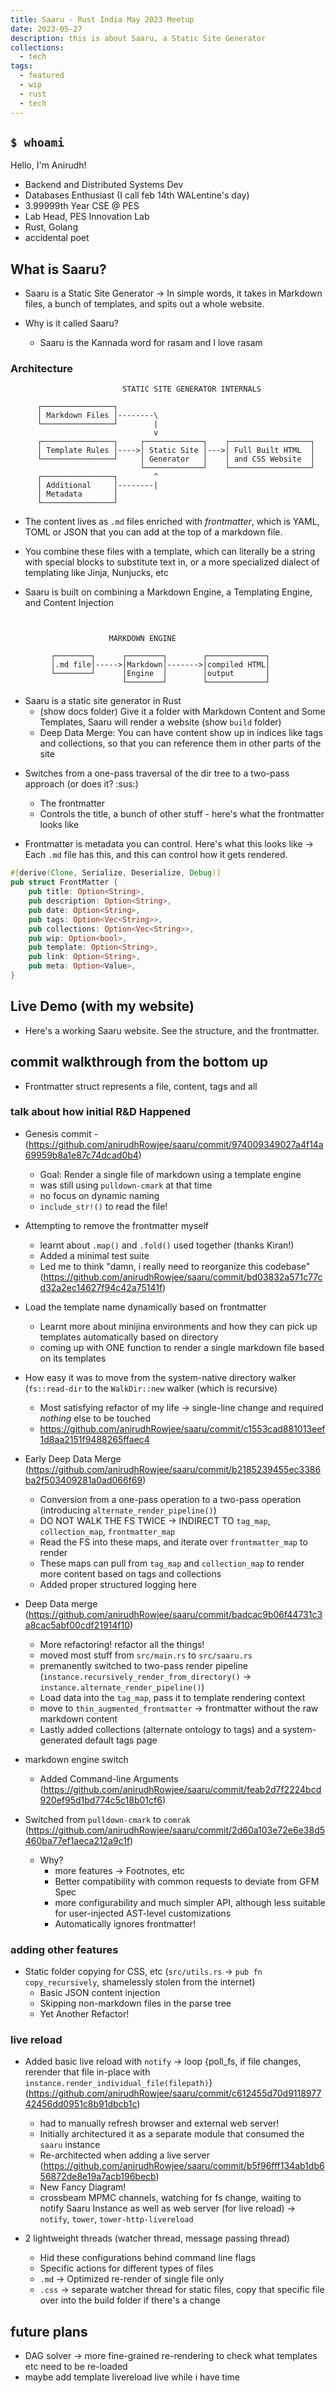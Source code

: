 ```yaml
---
title: Saaru - Rust India May 2023 Meetup
date: 2023-05-27
description: this is about Saaru, a Static Site Generator
collections:
  - tech
tags:
  - featured
  - wip
  - rust
  - tech
---
```


## `$ whoami`

Hello, I'm Anirudh!

- Backend and Distributed Systems Dev
- Databases Enthusiast (I call feb 14th WALentine's day)
- 3.99999th Year CSE @ PES
- Lab Head, PES Innovation Lab
- Rust, Golang
- accidental poet

## What is Saaru?

- Saaru is a Static Site Generator -> In simple words, it takes in Markdown files, a bunch of templates, and spits out a whole website.

- Why is it called Saaru?
  - Saaru is the Kannada word for rasam and I love rasam

### Architecture

```text
                         STATIC SITE GENERATOR INTERNALS

      ┌────────────────┐
      │ Markdown Files │--------\
      └────────────────┘        |
                                v
      ┌────────────────┐     ┌─────────────┐    ┌──────────────────┐
      │ Template Rules │---->│ Static Site │--->│ Full Built HTML  │
      └────────────────┘     │ Generator   │    │ and CSS Website  │
                             └─────────────┘    └──────────────────┘
      ┌────────────────┐        ^
      │ Additional     │--------|
      │ Metadata       │
      └────────────────┘

```

- The content lives as `.md` files enriched with _frontmatter_, which is YAML, TOML or JSON that you can add at the top of a markdown file.

- You combine these files with a template, which can literally be a string with special blocks to substitute text in, or a more specialized dialect of templating like Jinja, Nunjucks, etc

- Saaru is built on combining a Markdown Engine, a Templating Engine, and Content Injection

```text


                      MARKDOWN ENGINE

         ┌────────┐      ┌────────┐        ┌─────────────┐
         │.md file│----->│Markdown│------->│compiled HTML│
         └────────┘      │Engine  │        │output       │
                         └────────┘        └─────────────┘

```

- Saaru is a static site generator in Rust
  - (show docs folder) Give it a folder with Markdown Content and Some Templates, Saaru will render a website (show `build` folder)
  - Deep Data Merge: You can have content show up in indices like tags and collections, so that you can reference them in other parts of the site

* Switches from a one-pass traversal of the dir tree to a two-pass approach (or does it? :sus:)

  - The frontmatter
  - Controls the title, a bunch of other stuff - here's what the frontmatter looks like

* Frontmatter is metadata you can control. Here's what this looks like -> Each `.md` file has this, and this can control how it gets rendered.

```rust
#[derive(Clone, Serialize, Deserialize, Debug)]
pub struct FrontMatter {
	pub title: Option<String>,
	pub description: Option<String>,
	pub date: Option<String>,
	pub tags: Option<Vec<String>>,
	pub collections: Option<Vec<String>>,
	pub wip: Option<bool>,
	pub template: Option<String>,
	pub link: Option<String>,
	pub meta: Option<Value>,
}
```

## Live Demo (with my website)

- Here's a working Saaru website. See the structure, and the frontmatter.

## commit walkthrough from the bottom up

- Frontmatter struct represents a file, content, tags and all

### talk about how initial R&D Happened

- Genesis commit - (https://github.com/anirudhRowjee/saaru/commit/974009349027a4f14a69959b8a1e87c74dcad0b4)

  - Goal: Render a single file of markdown using a template engine
  - was still using `pulldown-cmark` at that time
  - no focus on dynamic naming
  - `include_str!()` to read the file!

- Attempting to remove the frontmatter myself

  - learnt about `.map()` and `.fold()` used together (thanks Kiran!)
  - Added a minimal test suite
  - Led me to think "damn, i really need to reorganize this codebase" (https://github.com/anirudhRowjee/saaru/commit/bd03832a571c77cd32a2ec14627f94c42a75141f)

- Load the template name dynamically based on frontmatter

  - Learnt more about minijina environments and how they can pick up templates automatically based on directory
  - coming up with ONE function to render a single markdown file based on its templates

- How easy it was to move from the system-native directory walker (`fs::read-dir` to the `WalkDir::new` walker (which is recursive)

  - Most satisfying refactor of my life -> single-line change and required _nothing_ else to be touched
  - https://github.com/anirudhRowjee/saaru/commit/c1553cad881013eef1d8aa2151f9488265ffaec4

- Early Deep Data Merge (https://github.com/anirudhRowjee/saaru/commit/b2185239455ec3386ba2f503409281a0ad066f69)

  - Conversion from a one-pass operation to a two-pass operation (introducing `alternate_render_pipeline()`)
  - DO NOT WALK THE FS TWICE -> INDIRECT TO `tag_map`, `collection_map`, `frontmatter_map`
  - Read the FS into these maps, and iterate over `frontmatter_map` to render
  - These maps can pull from `tag_map` and `collection_map` to render more content based on tags and collections
  - Added proper structured logging here

- Deep Data merge (https://github.com/anirudhRowjee/saaru/commit/badcac9b06f44731c3a8cac5abf00cdf21914f10)

  - More refactoring! refactor all the things!
  - moved most stuff from `src/main.rs` to `src/saaru.rs`
  - premanently switched to two-pass render pipeline (`instance.recursively_render_from_directory()` -> `instance.alternate_render_pipeline()`)
  - Load data into the `tag_map`, pass it to template rendering context
  - move to `thin_augmented_frontmatter` -> frontmatter without the raw markdown content
  - Lastly added collections (alternate ontology to tags) and a system-generated default tags page

- markdown engine switch

  - Added Command-line Arguments (https://github.com/anirudhRowjee/saaru/commit/feab2d7f2224bcd920ef95d1bd774c5c18b01cf6)

- Switched from `pulldown-cmark` to `comrak` (https://github.com/anirudhRowjee/saaru/commit/2d60a103e72e6e38d5460ba77ef1aeca212a9c1f)
  - Why?
    - more features -> Footnotes, etc
    - Better compatibility with common requests to deviate from GFM Spec
    - more configurability and much simpler API, although less suitable for user-injected AST-level customizations
    - Automatically ignores frontmatter!

### adding other features

- Static folder copying for CSS, etc (`src/utils.rs` -> `pub fn copy_recursively`, shamelessly stolen from the internet)
  - Basic JSON content injection
  - Skipping non-markdown files in the parse tree
  - Yet Another Refactor!

### live reload

- Added basic live reload with `notify` -> loop {poll_fs, if file changes, rerender that file in-place with `instance.render_individual_file(filepath)`} (https://github.com/anirudhRowjee/saaru/commit/c612455d70d911897742456dd0951c8b91dbcb1c)

  - had to manually refresh browser and external web server!
  - Initially architectured it as a separate module that consumed the `saaru` instance
  - Re-architected when adding a live server (https://github.com/anirudhRowjee/saaru/commit/b5f96fff134ab1db656872de8e19a7acb196becb)
  - New Fancy Diagram!
  - crossbeam MPMC channels, watching for fs change, waiting to notify Saaru Instance as well as web server (for live reload) -> `notify`, `tower`, `tower-http-livereload`

- 2 lightweight threads (watcher thread, message passing thread)
  - Hid these configurations behind command line flags
  - Specific actions for different types of files
  - `.md` -> Optimized re-render of single file only
  - `.css` -> separate watcher thread for static files, copy that specific file over into the build folder if there's a change

## future plans

- DAG solver -> more fine-grained re-rendering to check what templates etc need to be re-loaded
- maybe add template livereload live while i have time
